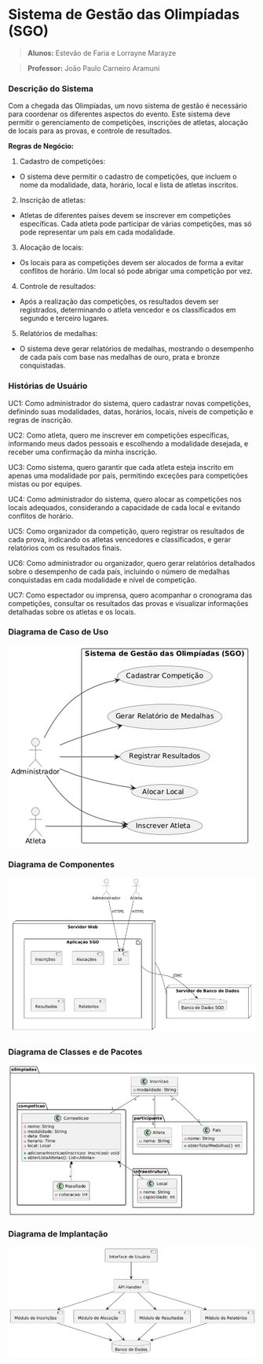 # Sistema de Gestão das Olimpíadas (SGO)
> **Alunos:** Estevão de Faria e Lorrayne Marayze

> **Professor:** João Paulo Carneiro Aramuni

### Descrição do Sistema
Com a chegada das Olimpíadas, um novo sistema de gestão é necessário para coordenar os diferentes aspectos do evento. Este sistema deve permitir o gerenciamento de competições, inscrições de atletas, alocação de locais para as provas, e controle de resultados.

**Regras de Negócio:**
1. Cadastro de competições:
- O sistema deve permitir o cadastro de competições, que incluem o nome da modalidade, data, horário, local e lista de atletas inscritos.
2. Inscrição de atletas:
- Atletas de diferentes países devem se inscrever em competições específicas. Cada atleta pode participar de várias competições, mas só pode representar um país em cada modalidade.
3. Alocação de locais:
- Os locais para as competições devem ser alocados de forma a evitar conflitos de horário. Um local só pode abrigar uma competição por vez.
4. Controle de resultados:
- Após a realização das competições, os resultados devem ser registrados, determinando o atleta vencedor e os classificados em segundo e terceiro lugares.
5. Relatórios de medalhas:
- O sistema deve gerar relatórios de medalhas, mostrando o desempenho de cada país com base nas medalhas de ouro, prata e bronze conquistadas.

### Histórias de Usuário
UC1: Como administrador do sistema, quero cadastrar novas competições, definindo suas modalidades, datas, horários, locais, níveis de competição e regras de inscrição.

UC2: Como atleta, quero me inscrever em competições específicas, informando meus dados pessoais e escolhendo a modalidade desejada, e receber uma confirmação da minha inscrição.

UC3: Como sistema, quero garantir que cada atleta esteja inscrito em apenas uma modalidade por país, permitindo exceções para competições mistas ou por equipes.

UC4: Como administrador do sistema, quero alocar as competições nos locais adequados, considerando a capacidade de cada local e evitando conflitos de horário.

UC5: Como organizador da competição, quero registrar os resultados de cada prova, indicando os atletas vencedores e classificados, e gerar relatórios com os resultados finais.

UC6: Como administrador ou organizador, quero gerar relatórios detalhados sobre o desempenho de cada país, incluindo o número de medalhas conquistadas em cada modalidade e nível de competição.

UC7: Como espectador ou imprensa, quero acompanhar o cronograma das competições, consultar os resultados das provas e visualizar informações detalhadas sobre os atletas e os locais.

### Diagrama de Caso de Uso
![Diagrama de Caso de Uso](imagens/diagrama-de-caso-de-uso.jpeg)

### Diagrama de Componentes
![Diagrama de Componentes](imagens/diagrama-de-componentes.jpeg)

### Diagrama de Classes e de Pacotes
![Diagrama de Classes e de Pacotes](imagens/diagrama-de-classes-e-de-pacotes.jpeg)

### Diagrama de Implantação
![Diagrama de Implantação](imagens/diagrama-de-implantacao.jpeg)
